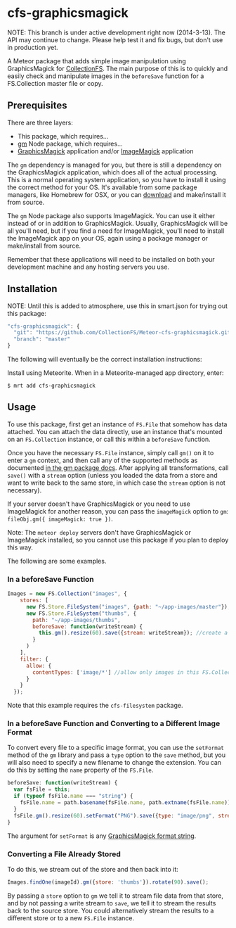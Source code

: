 cfs-graphicsmagick
=========================

NOTE: This branch is under active development right now (2014-3-13). The API
may continue to change. Please help test it and fix bugs, but don't use in production yet.

A Meteor package that adds simple image manipulation using GraphicsMagick for
[CollectionFS](https://github.com/CollectionFS/Meteor-CollectionFS). The main
purpose of this is to quickly and easily check and manipulate images
in the `beforeSave` function for a FS.Collection master file or copy.

## Prerequisites

There are three layers:

* This package, which requires...
* [gm](http://aheckmann.github.io/gm/docs.html) Node package, which requires...
* [GraphicsMagick](http://www.graphicsmagick.org/) application and/or [ImageMagick](http://www.imagemagick.org/script/index.php) application

The `gm` dependency is managed for you, but there is still a dependency on the GraphicsMagick application, which does all of the actual processing. This is a normal operating system application, so you have to install it using the correct method for your OS. It's available from some package managers, like Homebrew for OSX, or you can [download](http://sourceforge.net/projects/graphicsmagick/files/) and make/install it from source.

The `gm` Node package also supports ImageMagick. You can use it either instead of or in addition to GraphicsMagick. Usually, GraphicsMagick will be all you'll need, but if you find a need for ImageMagick, you'll need to install the ImageMagick app on your OS, again using a package manager or make/install from source.

Remember that these applications will need to be installed on both your development machine and any hosting servers you use.

## Installation

NOTE: Until this is added to atmosphere, use this in smart.json for trying out this package:

```js
"cfs-graphicsmagick": {
  "git": "https://github.com/CollectionFS/Meteor-cfs-graphicsmagick.git",
  "branch": "master"
}
```

The following will eventually be the correct installation instructions:

Install using Meteorite. When in a Meteorite-managed app directory, enter:

```
$ mrt add cfs-graphicsmagick
```

## Usage

To use this package, first get an instance of `FS.File` that somehow has data attached. You can attach the data directly, use an instance that's mounted on an `FS.Collection` instance, or call this within a `beforeSave` function.

Once you have the necessary `FS.File` instance, simply call `gm()` on it to enter a `gm` context, and then call any of the supported methods as documented [in the gm package docs](http://aheckmann.github.io/gm/docs.html). After applying all transformations, call `save()` with a `stream` option (unless you loaded the data from a store and want to write back to the same store, in which case the `stream` option is not necessary).

If your server doesn't have GraphicsMagick or you need to use ImageMagick for
another reason, you can pass the `imageMagick` option to `gm`: `fileObj.gm({ imageMagick: true })`.

Note: The `meteor deploy` servers don't have GraphicsMagick or ImageMagick installed, so you cannot use this
package if you plan to deploy this way.

The following are some examples.

### In a beforeSave Function

```js
Images = new FS.Collection("images", {
    stores: [
      new FS.Store.FileSystem("images", {path: "~/app-images/master"}),
      new FS.Store.FileSystem("thumbs", {
        path: "~/app-images/thumbs",
        beforeSave: function(writeStream) {
          this.gm().resize(60).save({stream: writeStream}); //create a 60x60 thumbnail
        }
      )
    ],
    filter: {
      allow: {
        contentTypes: ['image/*'] //allow only images in this FS.Collection
      }
    }
  });
```

Note that this example requires the `cfs-filesystem` package.

### In a beforeSave Function and Converting to a Different Image Format

To convert every file to a specific image format, you can use the `setFormat`
method of the `gm` library and pass a `type` option to the `save` method, but you will also need to specify a new filename to
change the extension. You can do this by setting the `name` property of the
`FS.File`.

```js
beforeSave: function(writeStream) {
  var fsFile = this;
  if (typeof fsFile.name === "string") {
    fsFile.name = path.basename(fsFile.name, path.extname(fsFile.name)) + ".png";
  }
  fsFile.gm().resize(60).setFormat("PNG").save({type: "image/png", stream: writeStream}); //create a 60x60 .png thumbnail
}
```

The argument for `setFormat` is any
[GraphicsMagick format string](http://www.graphicsmagick.org/formats.html).

### Converting a File Already Stored

To do this, we stream out of the store and then back into it:

```js
Images.findOne(imageId).gm({store: 'thumbs'}).rotate(90).save();
```

By passing a `store` option to `gm` we tell it to stream file data from that store, and by not passing a write stream to `save`, we tell it to stream the results back to the source store. You could alternatively stream the results to a different store or to a new `FS.File` instance.
